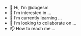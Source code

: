 - 👋 Hi, I’m @dogesm
- 👀 I’m interested in ...
- 🌱 I’m currently learning ...
- 💞️ I’m looking to collaborate on ...
- 📫 How to reach me ...

<!---
dogesm/dogesm is a ✨ special ✨ repository because its `README.md` (this file) appears on your GitHub profile.
You can click the Preview link to take a look at your changes.
--->
